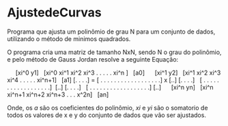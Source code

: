 # AjustedeCurvas

Programa que ajusta um polinômio de grau N para um conjunto de dados, utilizando o método de minimos quadrados.

O programa cria uma matriz de tamanho NxN, sendo N o grau do polinômio, e pelo método de Gauss Jordan resolve a seguinte Equação:




      [xi^0 y1]   [xi^0 xi^1 xi^2 xi^3 . . . . . xi^n  ]   [a0]
      [xi^1 y2]   [xi^1 xi^2 xi^3 xi^4 . . . . . xi^n+1]   [a1]
      [. . . .] = [ . . . . . . . . . . . . . . . . . .] x [..]
      [. . . .]   [ . . . . . . . . . . . . . . . . . .]   [..]
      [. . . .]   [ . . . . . . . . . . . . . . . . . .]   [..]
      [xi^n yn]   [xi^n xi^n+1 xi^n+2 xi^n+3 . . . x^2n]   [an]

Onde, os _a_ são os coeficientes do polinômio, _xi_ e _yi_ são o somatorio de todos os valores de x e y do conjunto de dados que vão ser ajustados.

